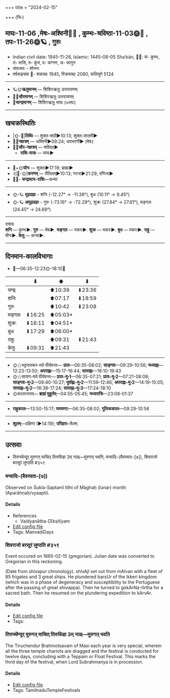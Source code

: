 +++
title = "2024-02-15"

+++
(चि॰)
## माघः-11-06  ,मेषः-अश्विनी🌛🌌  ,  कुम्भः-श्रविष्ठा-11-03🌞🌌  ,  तपः-11-26🌞🪐  , गुरुः
- Indian civil date: 1945-11-26, Islamic: 1445-08-05 Shaʿbān, 🌌🌞: सं- कुम्भः, तं- मासि, म- कुंभं, प- फग्गण, अ- फागुन
- संवत्सरः - शोभनः
- वर्षसङ्ख्या 🌛- शकाब्दः 1945, विक्रमाब्दः 2080, कलियुगे 5124
___________________
- 🪐🌞**ऋतुमानम्** — शिशिरऋतुः उत्तरायणम्
- 🌌🌞**सौरमानम्** — शिशिरऋतुः उत्तरायणम्
- 🌛**चान्द्रमानम्** — शिशिरऋतुः माघः (≈तपः)
___________________


## खचक्रस्थितिः
- |🌞-🌛|**तिथिः** — शुक्ल-षष्ठी►10:13; शुक्ल-सप्तमी►  
- 🌌🌛**नक्षत्रम्** — अश्विनी►09:24; अपभरणी► (मेषः)  
- 🌌🌞**सौर-नक्षत्रम्** — श्रविष्ठा►  
  - **राशि-मासः** — माघः► 
___________________
- 🌛+🌞**योगः** — शुक्लः►17:19; ब्राह्मः►  
- २|🌛-🌞|**करणम्** — तैतिलम्►10:13; गरजा►21:29; वणिजा►  
- 🌌🌛- **चन्द्राष्टम-राशिः**—कन्या  
___________________
- 🌞-🪐 **मूढग्रहाः** - शनिः (-12.27° → -11.38°), बुधः (10.11° → 9.45°)
- 🌞-🪐 **अमूढग्रहाः** - गुरुः (-73.16° → -72.29°), शुक्रः (27.84° → 27.61°), मङ्गलः (24.45° → 24.69°)
___________________
राशयः  
**शनि** — कुम्भः►. **गुरु** — मेषः►. **मङ्गल** — मकरः►. **शुक्र** — मकरः►. **बुध** — मकरः►. **राहु** — मीनः►. **केतु** — कन्या►. 
___________________


## दिनमान-कालविभागाः
- 🌅—06:35-12:23🌞-18:10🌇  

|      |⬇     |⬆     |⬇     |
|------|-----|-----|------|
|चन्द्रः|     |⬆10:39 |⬇23:36 |
|शनिः   |     |⬆07:17 |⬇18:59 |
|गुरुः  |     |⬆10:42 |⬇23:08 |
|मङ्गलः |⬇16:25 |⬆05:03*|     |
|शुक्रः |⬇16:11 |⬆04:51*|     |
|बुधः   |⬇17:29 |⬆06:00*|     |
|राहुः  |     |⬆09:31 |⬇21:43 |
|केतुः  |⬇09:31 |⬆21:43 |     |
___________________
- 🌞⚝भट्टभास्कर-मते वीर्यवन्तः— **प्रातः**—06:35-08:02; **साङ्गवः**—09:29-10:56; **मध्याह्नः**—12:23-13:50; **अपराह्णः**—15:17-16:44; **सायाह्नः**—18:10-19:43  
- 🌞⚝सायण-मते वीर्यवन्तः— **प्रातः-मु॰1**—06:35-07:21; **प्रातः-मु॰2**—07:21-08:08; **साङ्गवः-मु॰2**—09:40-10:27; **पूर्वाह्णः-मु॰2**—11:59-12:46; **अपराह्णः-मु॰2**—14:19-15:05; **सायाह्नः-मु॰2**—16:38-17:24; **सायाह्नः-मु॰3**—17:24-18:10  
- 🌞कालान्तरम्— **ब्राह्मं मुहूर्तम्**—04:55-05:45; **मध्यरात्रिः**—23:08-01:37  
___________________
- **राहुकालः**—13:50-15:17; **यमघण्टः**—06:35-08:02; **गुलिककालः**—09:29-10:56  
___________________
- **शूलम्**—दक्षिणा (►14:19); **परिहारः**–तैलम्  
___________________

## उत्सवाः
- तिरुच्चॆन्दूर् मुरुगऩ् माचित् तिरुविऴा 3म् नाळ्—मुरुगऩ् भवऩि, मन्वादिः-(वैवस्वतः-[७]), शिवराजो बरसूरं लुण्ठति #३५९
### मन्वादिः-(वैवस्वतः-[७])

Observed on Śukla-Saptamī tithi of Māghaḥ (lunar) month (Aparāhṇaḥ/vyaapti). 



#### Details
- References
  - Vaidyanātha-Dīkṣitīyam
- [Edit config file](https://github.com/jyotisham/adyatithi/blob/master/time_focus/manvAdiH/lunar_month/tithi/11/07/manvAdiH~%28vaivasvataH~%5B7%5D%29.toml)
- Tags: ManvadiDays


### शिवराजो बरसूरं लुण्ठति #३५९

Event occured on 1665-02-15 (gregorian). Julian date was converted to Gregorian in this reckoning. 

(Date from shivapur chronology). shivAjI set out from mAlvan with a fleet of 85 frigates and 3 great ships. He plundered barsUr of the ikkeri kingdom (which was in a phase of degeneracy and susceptibility to the Portuguese after the passing of great shivappa). Then he turned to gokArNa-tIrtha for a sacred bath. Then he resumed on the plundering expedition to kArvAr.

#### Details
- [Edit config file](https://github.com/jyotisham/adyatithi/blob/master/mahApuruSha/xatra-later/julian/day/02/05/shivarAjO_barasUram_luNThati.toml)
- Tags: 


### तिरुच्चॆन्दूर् मुरुगऩ् माचित् तिरुविऴा 3म् नाळ्—मुरुगऩ् भवऩि



The Tiruchendur Brahmotsavam of Masi each year is very special, wherein all the three temple chariots are dragged and the festival is conducted for twelve days, concluding with a Teppam or Float Festival. This marks the third day of the festival, when Lord Subrahmanya is in procession.

#### Details
- [Edit config file](https://github.com/jyotisham/adyatithi/blob/master/temples/Tamil/relative_event/tiruccendUr_mAcit_tiruvizhA_nir2aivu/offset__-9/tiruccendUr_murugan2_mAcit_tiruvizhA_%23%233%23%23m_nAL%E2%80%94murugan2_bhavan2i.toml)
- Tags: TamilnaduTempleFestivals


